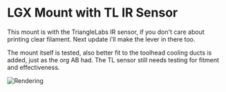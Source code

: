 # LGX Mount with TL IR Sensor

This mount is with the TriangleLabs IR sensor, if you don't care about printing clear filament.
Next update i'll make the lever in there too.

The mount itself is tested, also better fit to the toolhead cooling ducts is added, just as the org AB had.
The TL sensor still needs testing for fitment and effectiveness.

![Rendering](https://github.com/simon-adriaanse/EnragedRabbitProject/blob/main/usermods/LGX%20Mount%20TL%20IR%20Sensor/Images/Render.png)
